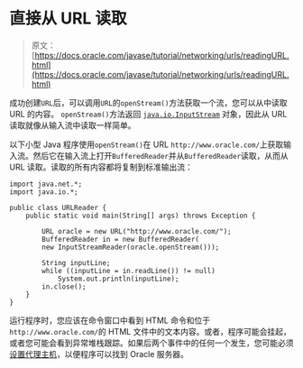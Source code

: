 # 直接从 URL 读取

> 原文： [https://docs.oracle.com/javase/tutorial/networking/urls/readingURL.html](https://docs.oracle.com/javase/tutorial/networking/urls/readingURL.html)

成功创建`URL`后，可以调用`URL`的`openStream()`方法获取一个流，您可以从中读取 URL 的内容。 `openStream()`方法返回 [`java.io.InputStream`](https://docs.oracle.com/javase/8/docs/api/java/io/InputStream.html) 对象，因此从 URL 读取就像从输入流中读取一样简单。

以下小型 Java 程序使用`openStream()`在 URL `http://www.oracle.com/`上获取输入流。然后它在输入流上打开`BufferedReader`并从`BufferedReader`读取，从而从 URL 读取。读取的所有内容都将复制到标准输出流：

```
import java.net.*;
import java.io.*;

public class URLReader {
    public static void main(String[] args) throws Exception {

        URL oracle = new URL("http://www.oracle.com/");
        BufferedReader in = new BufferedReader(
        new InputStreamReader(oracle.openStream()));

        String inputLine;
        while ((inputLine = in.readLine()) != null)
            System.out.println(inputLine);
        in.close();
    }
}

```

运行程序时，您应该在命令窗口中看到 HTML 命令和位于`http://www.oracle.com/`的 HTML 文件中的文本内容。或者，程序可能会挂起，或者您可能会看到异常堆栈跟踪。如果后两个事件中的任何一个发生，您可能必须[设置代理主机](_setProxy.html)，以便程序可以找到 Oracle 服务器。